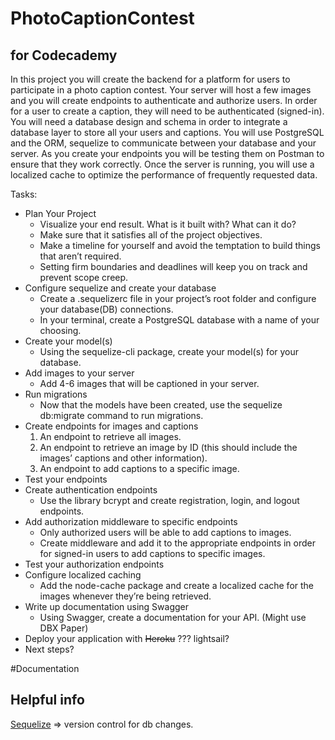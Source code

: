 # PhotoCaptionContest
## for Codecademy
In this project you will create the backend for a platform for users to participate in a photo caption contest.
Your server will host a few images and you will create endpoints to authenticate and authorize users.
In order for a user to create a caption, they will need to be authenticated (signed-in).
You will need a database design and schema in order to integrate a database layer to store all your users and captions.
You will use PostgreSQL and the ORM, sequelize to communicate between your database and your server.
As you create your endpoints you will be testing them on Postman to ensure that they work correctly.
Once the server is running, you will use a localized cache to optimize the performance of frequently requested data. 

Tasks:
- Plan Your Project
  - Visualize your end result. What is it built with? What can it do?
  - Make sure that it satisfies all of the project objectives.
  - Make a timeline for yourself and avoid the temptation to build things that aren’t required. 
  - Setting firm boundaries and deadlines will keep you on track and prevent scope creep.
- Configure sequelize and create your database
  - Create a .sequelizerc file in your project’s root folder and configure your database(DB) connections.
  - In your terminal, create a PostgreSQL database with a name of your choosing.
- Create your model(s)
  - Using the sequelize-cli package, create your model(s) for your database.
- Add images to your server
  - Add 4-6 images that will be captioned in your server.
- Run migrations
  - Now that the models have been created, use the sequelize db:migrate command to run migrations.
- Create endpoints for images and captions
  1. An endpoint to retrieve all images.
  2. An endpoint to retrieve an image by ID (this should include the images’ captions and other information).
  3. An endpoint to add captions to a specific image.
- Test your endpoints
- Create authentication endpoints
  - Use the library bcrypt and create registration, login, and logout endpoints.
- Add authorization middleware to specific endpoints
  - Only authorized users will be able to add captions to images.
  - Create middleware and add it to the appropriate endpoints in order for signed-in users to add captions to specific images.
- Test your authorization endpoints
- Configure localized caching
  - Add the node-cache package and create a localized cache for the images whenever they’re being retrieved.
- Write up documentation using Swagger
  - Using Swagger, create a documentation for your API. (Might use DBX Paper)
- Deploy your application with ~~Heroku~~ ??? lightsail?
- Next steps?

#Documentation

## Helpful info
[Sequelize](https://sequelize.org/docs/v6/other-topics/migrations/) => version control for db changes.
